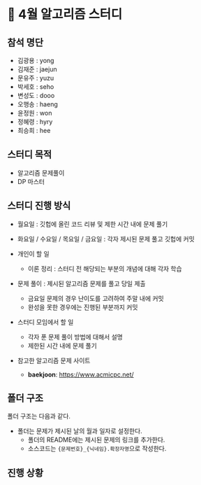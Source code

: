 # :notebook: 4월 알고리즘 스터디

## 참석 명단

* 김광용 : yong
* 김재준 : jaejun
* 문유주 : yuzu
* 박세호 : seho
* 변성도 : dooo
* 오행송 : haeng 
* 윤정원 : won
* 정혜령 : hyry
* 최승희 : hee

## 스터디 목적 

* 알고리즘 문제풀이
* DP 마스터

## 스터디 진행 방식

* 월요일 : 깃헙에 올린 코드 리뷰 및 제한 시간 내에 문제 풀기  
* 화요일 / 수요일 / 목요일 / 금요일 : 각자 제시된 문제 풀고 깃헙에 커밋   

* 개인이 할 일

  * 이론 정리 : 스터디 전 해당되는 부분의 개념에 대해 각자 학습
* 문제 풀이 : 제시된 알고리즘 문제를 풀고 당일 제출 
    * 금요일 문제의 경우 난이도를 고려하여 주말 내에 커밋
    * 완성을 못한 경우에는 진행된 부분까지 커밋

* 스터디 모임에서 할 일

  * 각자 푼 문제 풀이 방법에 대해서 설명
  * 제한된 시간 내에  문제 풀기

* 참고한 알고리즘 문제 사이트

  *  **baekjoon**: https://www.acmicpc.net/

## 폴더 구조

폴더 구조는 다음과 같다.

* 폴더는 문제가 제시된 날의 월과 일자로 설정한다.
  * 폴더의 README에는 제시된 문제의 링크를 추가한다.
  * 소스코드는 `{문제번호}_{닉네임}.확장자명`으로 작성한다.

## 진행 상황

